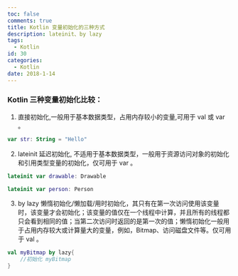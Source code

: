 ```yaml
---
toc: false
comments: true
title: Kotlin 变量初始化的三种方式
description: lateinit、by lazy
tags:
  - Kotlin
id: 30
categories:
  - Kotlin
date: 2018-1-14
---
```


### Kotlin 三种变量初始化比较：


1. 直接初始化,一般用于基本数据类型，占用内存较小的变量,可用于 val 或 var 。

```kotlin
var str: String = "Hello"
```

2. lateinit 延迟初始化, 不适用于基本数据类型，一般用于资源访问对象的初始化和引用类型变量的初始化，仅可用于 var 。

```kotlin
lateinit var drawable: Drawable

lateinit var person: Person
```

3. by lazy 懒惰初始化/懒加载/用时初始化，其只有在第一次访问使用该变量时，该变量才会初始化；该变量的值仅在一个线程中计算，并且所有的线程都只会看到相同的值；当第二次访问时返回的是第一次的值；懒惰初始化一般用于占用内存较大或计算量大的变量，例如，Bitmap、访问磁盘文件等。仅可用于 val 。

```kotlin
val myBitmap by lazy{
	//初始化 myBitmap
}
```
